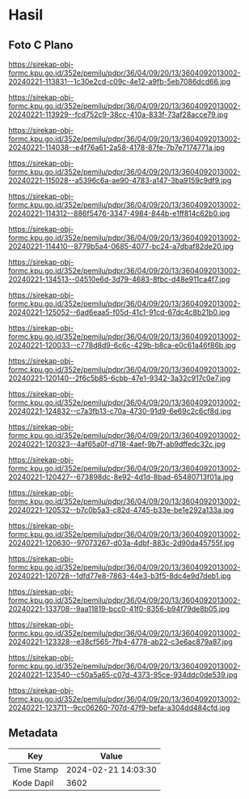 # Hasil

## Foto C Plano

https://sirekap-obj-formc.kpu.go.id/352e/pemilu/pdpr/36/04/09/20/13/3604092013002-20240221-113831--1c30e2cd-c09c-4e12-a9fb-5eb7086dcd66.jpg

https://sirekap-obj-formc.kpu.go.id/352e/pemilu/pdpr/36/04/09/20/13/3604092013002-20240221-113929--fcd752c9-38cc-410a-833f-73af28acce79.jpg

https://sirekap-obj-formc.kpu.go.id/352e/pemilu/pdpr/36/04/09/20/13/3604092013002-20240221-114038--e4f76a61-2a58-4178-87fe-7b7e7174771a.jpg

https://sirekap-obj-formc.kpu.go.id/352e/pemilu/pdpr/36/04/09/20/13/3604092013002-20240221-115028--a5396c6a-ae90-4783-a147-3ba9159c9df9.jpg

https://sirekap-obj-formc.kpu.go.id/352e/pemilu/pdpr/36/04/09/20/13/3604092013002-20240221-114312--886f5476-3347-4984-844b-e1ff814c62b0.jpg

https://sirekap-obj-formc.kpu.go.id/352e/pemilu/pdpr/36/04/09/20/13/3604092013002-20240221-114410--8779b5a4-0685-4077-bc24-a7dbaf82de20.jpg

https://sirekap-obj-formc.kpu.go.id/352e/pemilu/pdpr/36/04/09/20/13/3604092013002-20240221-134513--04510e6d-3d79-4683-8fbc-d48e911ca4f7.jpg

https://sirekap-obj-formc.kpu.go.id/352e/pemilu/pdpr/36/04/09/20/13/3604092013002-20240221-125052--6ad6eaa5-f05d-41c1-91cd-67dc4c8b21b0.jpg

https://sirekap-obj-formc.kpu.go.id/352e/pemilu/pdpr/36/04/09/20/13/3604092013002-20240221-120033--c778d8d9-6c6c-429b-b8ca-e0c61a46f86b.jpg

https://sirekap-obj-formc.kpu.go.id/352e/pemilu/pdpr/36/04/09/20/13/3604092013002-20240221-120140--2f6c5b85-6cbb-47e1-9342-3a32c917c0e7.jpg

https://sirekap-obj-formc.kpu.go.id/352e/pemilu/pdpr/36/04/09/20/13/3604092013002-20240221-124832--c7a3fb13-c70a-4730-91d9-6e69c2c6cf8d.jpg

https://sirekap-obj-formc.kpu.go.id/352e/pemilu/pdpr/36/04/09/20/13/3604092013002-20240221-120323--4af65a0f-d718-4aef-9b7f-ab9dffedc32c.jpg

https://sirekap-obj-formc.kpu.go.id/352e/pemilu/pdpr/36/04/09/20/13/3604092013002-20240221-120427--673898dc-8e92-4d1d-8bad-65480713f01a.jpg

https://sirekap-obj-formc.kpu.go.id/352e/pemilu/pdpr/36/04/09/20/13/3604092013002-20240221-120532--b7c0b5a3-c82d-4745-b33e-be1e292a133a.jpg

https://sirekap-obj-formc.kpu.go.id/352e/pemilu/pdpr/36/04/09/20/13/3604092013002-20240221-120630--97073267-d03a-4dbf-883c-2d90da45755f.jpg

https://sirekap-obj-formc.kpu.go.id/352e/pemilu/pdpr/36/04/09/20/13/3604092013002-20240221-120728--1dfd77e8-7863-44e3-b3f5-8dc4e9d7deb1.jpg

https://sirekap-obj-formc.kpu.go.id/352e/pemilu/pdpr/36/04/09/20/13/3604092013002-20240221-133708--9aa11819-bcc0-41f0-8356-b94f79de8b05.jpg

https://sirekap-obj-formc.kpu.go.id/352e/pemilu/pdpr/36/04/09/20/13/3604092013002-20240221-123328--e38cf565-7fb4-4778-ab22-c3e6ac879a87.jpg

https://sirekap-obj-formc.kpu.go.id/352e/pemilu/pdpr/36/04/09/20/13/3604092013002-20240221-123540--c50a5a65-c07d-4373-95ce-934ddc0de539.jpg

https://sirekap-obj-formc.kpu.go.id/352e/pemilu/pdpr/36/04/09/20/13/3604092013002-20240221-123711--9cc06260-707d-47f9-befa-a304dd484cfd.jpg


## Metadata

| Key        | Value               |
| ---------- | ------------------- |
| Time Stamp | 2024-02-21 14:03:30 |
| Kode Dapil | 3602                |



